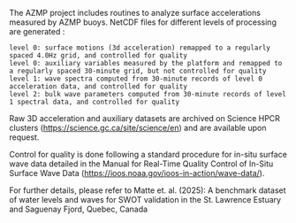 The AZMP project includes routines to analyze surface accelerations measured by AZMP buoys. NetCDF files for different levels of processing are generated :

    level 0: surface motions (3d acceleration) remapped to a regularly spaced 4.0Hz grid, and controlled for quality
    level 0: auxiliary variables measured by the platform and remapped to a regularly spaced 30-minute grid, but not controlled for quality
    level 1: wave spectra computed from 30-minute records of level 0 acceleration data, and controlled for quality
    level 2: bulk wave parameters computed from 30-minute records of level 1 spectral data, and controlled for quality

Raw 3D acceleration and auxiliary datasets are archived on Science HPCR clusters (https://science.gc.ca/site/science/en) and are available upon request.

Control for quality is done following a standard procedure for in-situ surface wave data detailed in the Manual for Real-Time Quality Control of In-Situ Surface Wave Data (https://ioos.noaa.gov/ioos-in-action/wave-data/).

For further details, please refer to Matte et. al. (2025): A benchmark dataset of water levels and waves for SWOT validation in the St. Lawrence Estuary and Saguenay Fjord, Quebec, Canada
